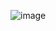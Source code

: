 ![image](https://github.com/2hyunjinn/2hyunjinn/assets/95455569/c5139044-bce4-4072-8517-78cf5523cb78)

